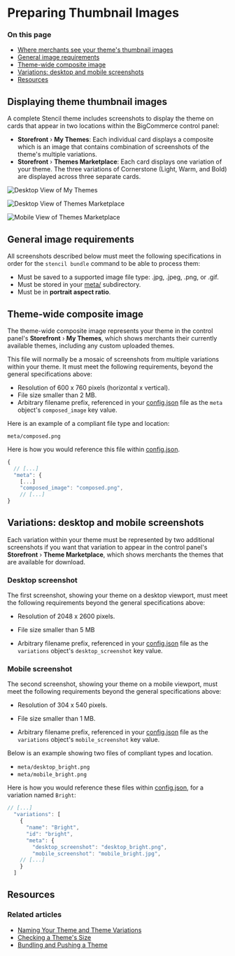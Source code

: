 # Preparing Thumbnail Images


### On this page
- [Where merchants see your theme's thumbnail images](#displaying-theme-thumbnail-images)
- [General image requirements](#general-image-requirements)
- [Theme-wide composite image](#theme-wide-composite-image)
- [Variations: desktop and mobile screenshots](#variations-desktop-and-mobile-screenshots)
- [Resources](#resources)

</div>

## Displaying theme thumbnail images


A complete Stencil theme includes screenshots to display the theme on cards that appear in two locations within the BigCommerce control panel:


* **Storefront** › **My Themes**: Each individual card displays a composite which is an image that contains combination of screenshots of the theme's multiple variations.
* **Storefront** › **Themes Marketplace**: Each card displays one variation of your theme. The three variations of Cornerstone (Light, Warm, and Bold) are displayed across three separate cards.

![Desktop View of My Themes](//s3.amazonaws.com/user-content.stoplight.io/6116/1563226648470 "Desktop View of My Themes")

![Desktop View of Themes Marketplace](//s3.amazonaws.com/user-content.stoplight.io/6116/1563227303129 "Desktop View of Themes Marketplace")

![Mobile View of Themes Marketplace](//s3.amazonaws.com/user-content.stoplight.io/6116/1563227341485 "Mobile View of Themes Marketplace")

## General image requirements

All screenshots described below must meet the following specifications in order for the `stencil bundle` command to be able to process them:
* Must be saved to a supported image file type: .jpg, .jpeg, .png, or .gif.
* Must be stored in your [meta/](https://github.com/bigcommerce/cornerstone/tree/master/meta) subdirectory.
* Must be in **portrait aspect ratio**.

## Theme-wide composite image

The theme-wide composite image represents your theme in the control panel's **Storefront** › **My Themes**, which shows merchants their currently available themes, including any custom uploaded themes.


This file will normally be a mosaic of screenshots from multiple variations within your theme. It must meet the following requirements, beyond the general specifications above:

* Resolution of 600 x 760 pixels (horizontal x vertical).
* File size smaller than 2 MB.
* Arbitrary filename prefix, referenced in your [config.json](https://github.com/bigcommerce/cornerstone/blob/master/config.json) file as the `meta` object's `composed_image` key value.

Here is an example of a compliant file type and location:

`meta/composed.png`

Here is how you would reference this file within [config.json](https://github.com/bigcommerce/cornerstone/blob/master/config.json).

```js
{
  // [...]
  "meta": {
    [...]
    "composed_image": "composed.png",
    // [...]
}
```

## Variations: desktop and mobile screenshots

Each variation within your theme must be represented by two additional screenshots if you want that variation to appear in the control panel's  **Storefront** › **Theme Marketplace**, which shows merchants the themes that are available for download.

### Desktop screenshot

The first screenshot, showing your theme on a desktop viewport, must meet the following requirements beyond the general specifications above:
* Resolution of 2048 x 2600 pixels.

* File size smaller than 5 MB
* Arbitrary filename prefix, referenced in your [config.json](https://github.com/bigcommerce/cornerstone/blob/master/config.json) file as the `variations` object's `desktop_screenshot` key value.

### Mobile screenshot

The second screenshot, showing your theme on a mobile viewport, must meet the following requirements beyond the general specifications above:
* Resolution of 304 x 540 pixels.

* File size smaller than 1 MB.
* Arbitrary filename prefix, referenced in your [config.json](https://github.com/bigcommerce/cornerstone/blob/master/config.json) file as the `variations` object's `mobile_screenshot` key value.

Below is an example showing two files of compliant types and location.

* `meta/desktop_bright.png`
* `meta/mobile_bright.png`

Here is how you would reference these files within [config.json](https://github.com/bigcommerce/cornerstone/blob/master/config.json), for a variation named `Bright`:

```js
// [...]
  "variations": [
    {
      "name": "Bright",
      "id": "bright",
      "meta": {
        "desktop_screenshot": "desktop_bright.png",
        "mobile_screenshot": "mobile_bright.jpg",
    // [...]
    }
  ]

```

## Resources

### Related articles
* [Naming Your Theme and Theme Variations](/stencil-docs/deploying-a-theme/naming-your-theme)
* [Checking a Theme's Size](/stencil-docs/deploying-a-theme/checking-a-themes-size)
* [Bundling and Pushing a Theme](/stencil-docs/deploying-a-theme/bundling-and-pushing)
